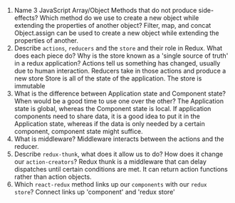 1.  Name 3 JavaScript Array/Object Methods that do not produce side-effects? Which method do we use to create a new object while extending the properties of another object?
Filter, map, and concat
Object.assign can be used to create a new object while extending the properties of another.
1.  Describe `actions`, `reducers` and the `store` and their role in Redux. What does each piece do? Why is the store known as a 'single source of truth' in a redux application?
Actions tell us something has changed, usually due to human interaction.
Reducers take in those actions and produce a new store
Store is all of the state of the application.
The store is immutable
1.  What is the difference between Application state and Component state? When would be a good time to use one over the other?
The Application state is global, whereas the Component state is local. If application components need to share data, it is a good idea to put it in the Application state, whereas if the data is only needed by a certain component, component state might suffice.
1.  What is middleware?
Middleware interacts between the actions and the reducer.
1.  Describe `redux-thunk`, what does it allow us to do? How does it change our `action-creators`?
Redux thunk is a middleware that can delay dispatches until certain conditions are met. It can return action functions rather than action objects.
1.  Which `react-redux` method links up our `components` with our `redux store`?
Connect links up 'component' and 'redux store'